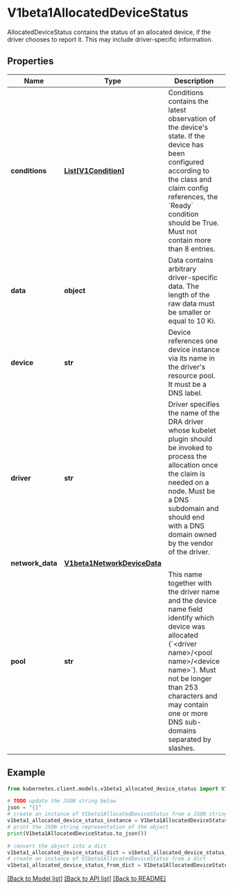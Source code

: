 # V1beta1AllocatedDeviceStatus

AllocatedDeviceStatus contains the status of an allocated device, if the driver chooses to report it. This may include driver-specific information.

## Properties

Name | Type | Description | Notes
------------ | ------------- | ------------- | -------------
**conditions** | [**List[V1Condition]**](V1Condition.md) | Conditions contains the latest observation of the device&#39;s state. If the device has been configured according to the class and claim config references, the &#x60;Ready&#x60; condition should be True.  Must not contain more than 8 entries. | [optional] 
**data** | **object** | Data contains arbitrary driver-specific data.  The length of the raw data must be smaller or equal to 10 Ki. | [optional] 
**device** | **str** | Device references one device instance via its name in the driver&#39;s resource pool. It must be a DNS label. | 
**driver** | **str** | Driver specifies the name of the DRA driver whose kubelet plugin should be invoked to process the allocation once the claim is needed on a node.  Must be a DNS subdomain and should end with a DNS domain owned by the vendor of the driver. | 
**network_data** | [**V1beta1NetworkDeviceData**](V1beta1NetworkDeviceData.md) |  | [optional] 
**pool** | **str** | This name together with the driver name and the device name field identify which device was allocated (&#x60;&lt;driver name&gt;/&lt;pool name&gt;/&lt;device name&gt;&#x60;).  Must not be longer than 253 characters and may contain one or more DNS sub-domains separated by slashes. | 

## Example

```python
from kubernetes.client.models.v1beta1_allocated_device_status import V1beta1AllocatedDeviceStatus

# TODO update the JSON string below
json = "{}"
# create an instance of V1beta1AllocatedDeviceStatus from a JSON string
v1beta1_allocated_device_status_instance = V1beta1AllocatedDeviceStatus.from_json(json)
# print the JSON string representation of the object
print(V1beta1AllocatedDeviceStatus.to_json())

# convert the object into a dict
v1beta1_allocated_device_status_dict = v1beta1_allocated_device_status_instance.to_dict()
# create an instance of V1beta1AllocatedDeviceStatus from a dict
v1beta1_allocated_device_status_from_dict = V1beta1AllocatedDeviceStatus.from_dict(v1beta1_allocated_device_status_dict)
```
[[Back to Model list]](../README.md#documentation-for-models) [[Back to API list]](../README.md#documentation-for-api-endpoints) [[Back to README]](../README.md)


